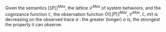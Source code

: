 Given the semantics $[\![P]\!]^{Max}$, the lattice $\mathcal L ^{Max}$ of system behaviors, and the cognizance function $\mathbb C$, the observation function $O ([\![P]\!]^{Max}, \mathcal L ^{Max}, \mathbb C, \sigma s)$ is decreasing on the observed trace $\sigma$ : the greater (longer) $\sigma$ is, the strongest the property it can observe.